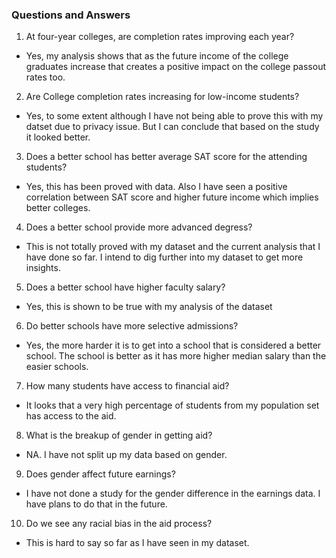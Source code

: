 ### Questions and Answers


1. At four-year colleges, are completion rates improving each year?
- Yes, my analysis shows that as the future income of the college graduates increase that creates a positive impact on the college passout rates too.

2. Are College completion rates increasing for low-income students?
- Yes, to some extent although I have not being able to prove this with my datset due to privacy issue. But I can conclude that based on the study it looked better.
3. Does a better school has better average SAT score for the attending students?
- Yes, this has been proved with data. Also I have seen a positive correlation between SAT score and higher future income which implies better colleges.
4. Does a better school provide more advanced degress?
- This is not totally proved with my dataset and the current analysis that I have done so far. I intend to dig further into my dataset to get more insights.

5. Does a better school have higher faculty salary?
- Yes, this is shown to be true with my analysis of the dataset

6. Do better schools have more selective admissions?
- Yes, the more harder it is to get into a school that is considered a better school. The school is better as it has more higher median salary than the easier schools.

7. How many students have access to financial aid?
- It looks that a very high percentage of students from my population set has access to the aid.

8. What is the breakup of gender in getting aid?
- NA. I have not split up my data based on gender.

9. Does gender affect future earnings?
- I have not done a study for the gender difference in the earnings data. I have plans to do that in the future.

10. Do we see any racial bias in the aid process?
- This is hard to say so far as I have seen in my dataset.